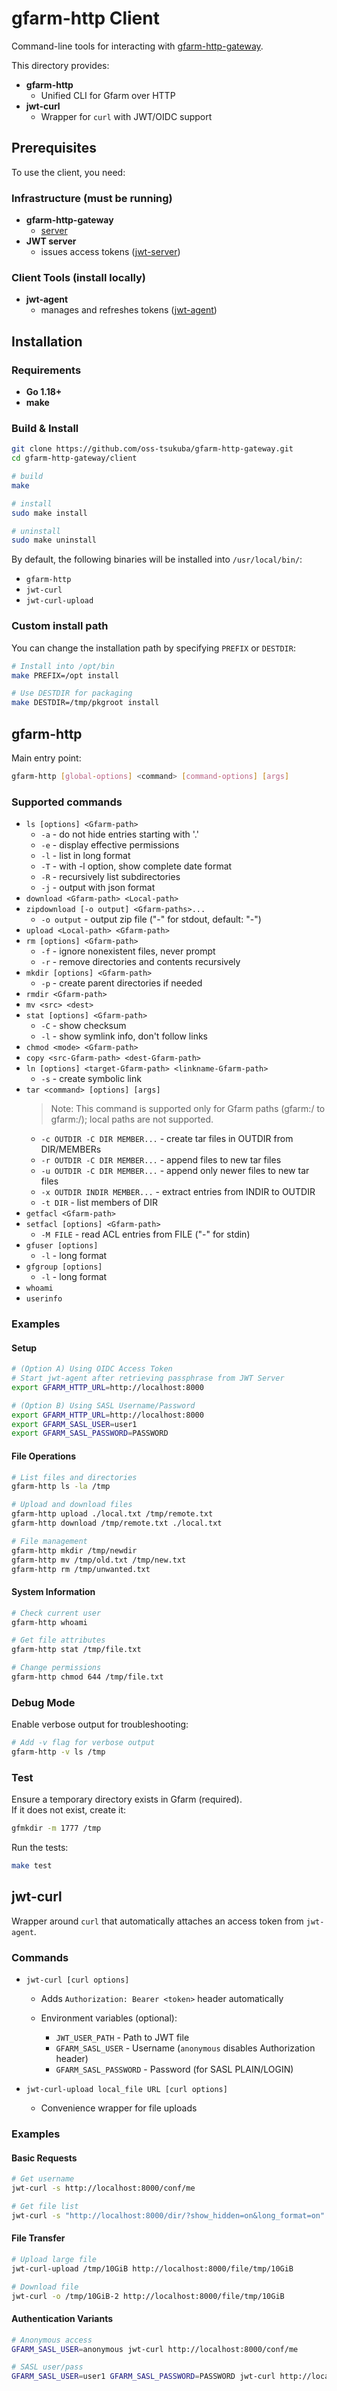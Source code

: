 # gfarm-http Client

Command-line tools for interacting with [gfarm-http-gateway](../server).

This directory provides:

- **gfarm-http** 
  - Unified CLI for Gfarm over HTTP
- **jwt-curl**
  - Wrapper for `curl` with JWT/OIDC support

## Prerequisites

To use the client, you need:

### Infrastructure (must be running)

- **gfarm-http-gateway**
  - [server](../server) 
- **JWT server**
  - issues access tokens ([jwt-server](https://github.com/oss-tsukuba/jwt-server))  

### Client Tools (install locally)

- **jwt-agent**
  - manages and refreshes tokens ([jwt-agent](https://github.com/oss-tsukuba/jwt-agent))  


## Installation

### Requirements
- **Go 1.18+**
- **make**

### Build & Install

```bash
git clone https://github.com/oss-tsukuba/gfarm-http-gateway.git
cd gfarm-http-gateway/client

# build
make

# install
sudo make install

# uninstall
sudo make uninstall
```

By default, the following binaries will be installed into `/usr/local/bin/`:
- `gfarm-http`
- `jwt-curl`
- `jwt-curl-upload`

### Custom install path

You can change the installation path by specifying `PREFIX` or `DESTDIR`:

```bash
# Install into /opt/bin
make PREFIX=/opt install

# Use DESTDIR for packaging
make DESTDIR=/tmp/pkgroot install
```


## gfarm-http

Main entry point:  
```bash
gfarm-http [global-options] <command> [command-options] [args]
```

### Supported commands

- `ls [options] <Gfarm-path>`
  - `-a` - do not hide entries starting with '.'
  - `-e` - display effective permissions  
  - `-l` - list in long format
  - `-T` - with -l option, show complete date format
  - `-R` - recursively list subdirectories
  - `-j` - output with json format
- `download <Gfarm-path> <Local-path>`
- `zipdownload [-o output] <Gfarm-paths>...`
  - `-o output` - output zip file ("-" for stdout, default: "-")
- `upload <Local-path> <Gfarm-path>`
- `rm [options] <Gfarm-path>`
  - `-f` - ignore nonexistent files, never prompt
  - `-r` - remove directories and contents recursively
- `mkdir [options] <Gfarm-path>`
  - `-p` - create parent directories if needed
- `rmdir <Gfarm-path>`
- `mv <src> <dest>`
- `stat [options] <Gfarm-path>`
  - `-C` - show checksum
  - `-l` - show symlink info, don't follow links
- `chmod <mode> <Gfarm-path>`
- `copy <src-Gfarm-path> <dest-Gfarm-path>`
- `ln [options] <target-Gfarm-path> <linkname-Gfarm-path>`
  - `-s` - create symbolic link
- `tar <command> [options] [args]`
  > Note: This command is supported only for Gfarm paths (gfarm:/ to gfarm:/); local paths are not supported.
  - `-c OUTDIR -C DIR MEMBER...` - create tar files in OUTDIR from DIR/MEMBERs
  - `-r OUTDIR -C DIR MEMBER...` - append files to new tar files  
  - `-u OUTDIR -C DIR MEMBER...` - append only newer files to new tar files
  - `-x OUTDIR INDIR MEMBER...` - extract entries from INDIR to OUTDIR
  - `-t DIR` - list members of DIR
- `getfacl <Gfarm-path>`
- `setfacl [options] <Gfarm-path>`
  - `-M FILE` - read ACL entries from FILE ("-" for stdin)
- `gfuser [options]`
  - `-l` - long format
- `gfgroup [options]`  
  - `-l` - long format
- `whoami`
- `userinfo`

### Examples

#### Setup

```bash
# (Option A) Using OIDC Access Token
# Start jwt-agent after retrieving passphrase from JWT Server
export GFARM_HTTP_URL=http://localhost:8000

# (Option B) Using SASL Username/Password
export GFARM_HTTP_URL=http://localhost:8000
export GFARM_SASL_USER=user1
export GFARM_SASL_PASSWORD=PASSWORD
```

#### File Operations

```bash
# List files and directories
gfarm-http ls -la /tmp

# Upload and download files
gfarm-http upload ./local.txt /tmp/remote.txt
gfarm-http download /tmp/remote.txt ./local.txt

# File management
gfarm-http mkdir /tmp/newdir
gfarm-http mv /tmp/old.txt /tmp/new.txt
gfarm-http rm /tmp/unwanted.txt
```

#### System Information

```bash
# Check current user
gfarm-http whoami

# Get file attributes
gfarm-http stat /tmp/file.txt

# Change permissions
gfarm-http chmod 644 /tmp/file.txt
```

### Debug Mode

Enable verbose output for troubleshooting:

```bash
# Add -v flag for verbose output
gfarm-http -v ls /tmp
```

### Test

Ensure a temporary directory exists in Gfarm (required).  
If it does not exist, create it:
```bash
gfmkdir -m 1777 /tmp
```

Run the tests:

```bash
make test
```

## jwt-curl

Wrapper around `curl` that automatically attaches an access token from `jwt-agent`.

### Commands

- `jwt-curl [curl options]`

  - Adds `Authorization: Bearer <token>` header automatically
  - Environment variables (optional):

    - `JWT_USER_PATH` - Path to JWT file
    - `GFARM_SASL_USER` - Username (`anonymous` disables Authorization header)
    - `GFARM_SASL_PASSWORD` - Password (for SASL PLAIN/LOGIN)
- `jwt-curl-upload local_file URL [curl options]`

  - Convenience wrapper for file uploads

### Examples

#### Basic Requests

```bash
# Get username
jwt-curl -s http://localhost:8000/conf/me

# Get file list
jwt-curl -s "http://localhost:8000/dir/?show_hidden=on&long_format=on"
```

#### File Transfer

```bash
# Upload large file
jwt-curl-upload /tmp/10GiB http://localhost:8000/file/tmp/10GiB

# Download file
jwt-curl -o /tmp/10GiB-2 http://localhost:8000/file/tmp/10GiB
```

#### Authentication Variants

```bash
# Anonymous access
GFARM_SASL_USER=anonymous jwt-curl http://localhost:8000/conf/me

# SASL user/pass
GFARM_SASL_USER=user1 GFARM_SASL_PASSWORD=PASSWORD jwt-curl http://localhost:8000/conf/me
```

